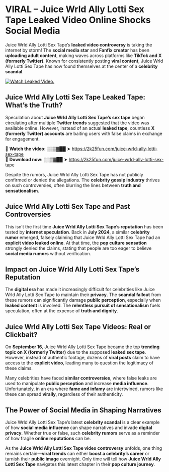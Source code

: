 # VIRAL – Juice Wrld Ally Lotti Sex Tape Leaked Video Online Shocks Social Media 

Juice Wrld Ally Lotti Sex Tape’s **leaked video controversy** is taking the internet by storm! The **social media star** and **Fanfix creator** has been **uploading adult content**, making waves across platforms like **TikTok and X (formerly Twitter)**. Known for consistently posting **viral content**, Juice Wrld Ally Lotti Sex Tape has now found themselves at the center of a **celebrity scandal**.  

[![Watch Leaked Video.](https://miro.medium.com/v2/resize:fit:828/format:webp/1*cilzJN44JGOrTw9NJCrNHA.gif "Watch Leaked Video")](https://2k25fun.com/juice-wrld-ally-lotti-sex-tape)

## **Juice Wrld Ally Lotti Sex Tape Leaked Tape: What’s the Truth?**  
Speculation about **Juice Wrld Ally Lotti Sex Tape’s sex tape** began circulating after multiple **Twitter trends** suggested that the video was available online. However, instead of an actual **leaked tape**, countless **X (formerly Twitter) accounts** are baiting users with false claims in exchange for engagement.  

🔹 **Watch the video:** ░░▒▓██ ➤ https://2k25fun.com/juice-wrld-ally-lotti-sex-tape  
🔹 **Download now:** ░░▒▓██ ➤ https://2k25fun.com/juice-wrld-ally-lotti-sex-tape  

Despite the rumors, Juice Wrld Ally Lotti Sex Tape has not publicly confirmed or denied the allegations. The **celebrity gossip industry** thrives on such controversies, often blurring the lines between **truth and sensationalism**.  

## **Juice Wrld Ally Lotti Sex Tape and Past Controversies**  
This isn’t the first time **Juice Wrld Ally Lotti Sex Tape’s reputation** has been tested by **internet speculation**. Back in **July 2024**, a similar **celebrity rumor** emerged, falsely claiming that Juice Wrld Ally Lotti Sex Tape had an **explicit video leaked online**. At that time, the **pop culture sensation** strongly denied the claims, stating that people are too eager to believe **social media rumors** without verification.  

## **Impact on Juice Wrld Ally Lotti Sex Tape’s Reputation**  
The **digital era** has made it increasingly difficult for celebrities like Juice Wrld Ally Lotti Sex Tape to maintain their **privacy**. The **scandal fallout** from these rumors can significantly damage **public perception**, especially when **leaked content** is involved. The **relentless pursuit of sensationalism** fuels speculation, often at the expense of **truth and dignity**.  

## **Juice Wrld Ally Lotti Sex Tape Videos: Real or Clickbait?**  
On **September 16**, Juice Wrld Ally Lotti Sex Tape became the top **trending topic on X (formerly Twitter)** due to the supposed **leaked sex tape**. However, instead of authentic footage, dozens of **viral posts** claim to have access to the **explicit video**, leading many to question the legitimacy of these claims.  

Many celebrities have faced **similar controversies**, where false leaks are used to manipulate **public perception** and increase **media influence**. Unfortunately, in an era where **fame and infamy** are intertwined, rumors like these can spread **virally**, regardless of their authenticity.  

## **The Power of Social Media in Shaping Narratives**  
Juice Wrld Ally Lotti Sex Tape’s latest **celebrity scandal** is a clear example of how **social media influence** can shape narratives and invade **digital privacy**. Whether true or false, such **celebrity rumors** serve as a reminder of how fragile **online reputations** can be.  

As the **Juice Wrld Ally Lotti Sex Tape video controversy** unfolds, one thing remains certain—**viral trends** can either **boost a celebrity’s career** or tarnish their **public image** overnight. Only time will tell how **Juice Wrld Ally Lotti Sex Tape** navigates this latest chapter in their **pop culture journey**. 